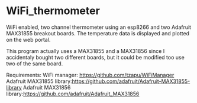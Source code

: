 # WiFi_thermometer

WiFi enabled, two channel thermometer using an esp8266 and two Adafruit MAX31855 breakout boards. The temperature data is displayed and plotted on the web portal. 

This program actually uses a MAX31855 and a MAX31856 since I accidentaly bought two different boards, but it could be modified too use two of the same board. 

Requirements:
WiFi manager: https://github.com/tzapu/WiFiManager
Adafruit MAX31855 library:https://github.com/adafruit/Adafruit-MAX31855-library
Adafruit MAX31856 library:https://github.com/adafruit/Adafruit_MAX31856
